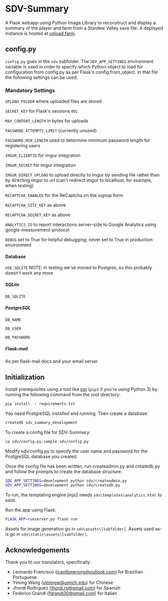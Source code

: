 # SDV-Summary

A Flask webapp using Python Image Library to reconstruct and display a summary of the player and farm from a Stardew Valley save file. A deployed instance is hosted at [upload.farm](http://upload.farm).

## config.py

`config.py` goes in the `sdv` subfolder. The `SDV_APP_SETTINGS` environment variable is used in order to specify which Python object to load for configuration from config.py as per Flask's config.from_object. In that file the following settings can be used:

### Mandatory Settings

`UPLOAD_FOLDER` where uploaded files are stored

`SECRET_KEY` for Flask's sessions etc.

`MAX_CONTENT_LENGTH` in bytes for uploads

`PASSWORD_ATTEMPTS_LIMIT` (currently unused)

`PASSWORD_MIN_LENGTH` used to determine minimum password length for registering users

`IMGUR_CLIENTID` for imgur integration

`IMGUR_SECRET` for imgur integration

`IMGUR_DIRECT_UPLOAD` to upload directly to imgur by sending file rather than by directing imgur to url (can't redirect imgur to localhost, for example, when testing)

`RECAPTCHA_ENABLED` for the ReCaptcha on the signup form

`RECAPTCHA_SITE_KEY` as above

`RECAPTCHA_SECRET_KEY` as above

`ANALYTICS_ID` to report interactions server-side to Google Analytics using google-measurement-protocol

`DEBUG` set to True for helpful debugging; never set to True in production environment

#### Database

`USE_SQLITE` NOTE: in testing we've moved to Postgres, so this probably doesn't work any more

##### SQLite

`DB_SQLITE`

##### PostgreSQL

`DB_NAME`

`DB_USER`

`DB_PASSWORD`

##### Flask-mail

As per flask-mail docs and your email server

## Initialization

Install prerequisites using a tool like [pip](https://pypi.org/project/pip/) (`pip3` if you're using Python 3) by running the following command from the root directory:

```bash
pip install -r requirements.txt
```

You need PostgreSQL installed and running. Then create a database:

```bash
createdb sdv_summary_development
```

To create a config file for SDV-Summary:

```bash
cp sdv/config.py.sample sdv/config.py
```

Modify sdv/config.py to specify the user name and password for the PostgreSQL database you created.

Once the config file has been written, run createadmin.py and createdb.py and follow the prompts to create the database structure:

```bash
SDV_APP_SETTINGS=development python sdv/createadmin.py
SDV_APP_SETTINGS=development python sdv/createdb.py
```

To run, the templating engine jinja2 needs `sdv\templates\analytics.html` to exist.

Run the app using Flask:

```bash
FLASK_APP=runserver.py flask run
```

Assets for image generation go in `sdv\assets\[subfolder]`. Assets used as-is go in `sdv\static\assets\[subfolder]`.

## Acknowledgements

Thank you to our translators, specifically:

* Leonardo Francisco (icantbewrong@outlook.com) for Brazilian Portuguese
* Yiming Wang (yimingw@umich.edu) for Chinese
* Jhordi Rodriguez (jhordi.rs@gmail.com) for Spanish
* Federico Grandi (fgrandi30@gmail.com) for Italian
